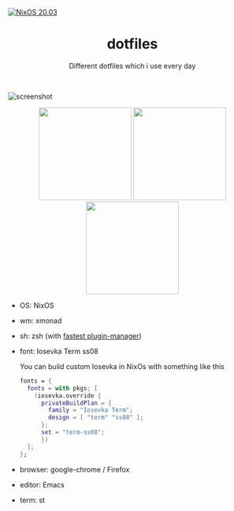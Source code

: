 [![NixOS 20.03](https://img.shields.io/badge/NixOS-v20.03-blue.svg?style=flat-square&logo=NixOS&logoColor=white)](https://nixos.org)

<h1 align="center">dotfiles</h1>
<p align="center">Different dotfiles which i use every day</p><br>

![screenshot](https://user-images.githubusercontent.com/49302467/82123117-4d8eff00-97a0-11ea-96ea-a8e5d7bfa345.png)

<p align="center">
<span><img src="https://user-images.githubusercontent.com/49302467/81593317-eea83f00-93c7-11ea-9cf1-8e237113cdfd.png" height="188" /></span>
<span><img src="https://user-images.githubusercontent.com/49302467/81593354-fbc52e00-93c7-11ea-9020-6b66b0717659.png" height="188" /></span>
<span><img src="https://user-images.githubusercontent.com/49302467/81593008-7d688c00-93c7-11ea-8229-7f7c9144cde2.png" height="188" /></span>
</p>

- OS: NixOS
- wm: xmonad
- sh: zsh (with [fastest plugin-manager](https://github.com/zdharma/zinit))
- font: Iosevka Term ss08
    
  You can build custom Iosevka in NixOs with something like this
  ```nix
  fonts = {
    fonts = with pkgs; [
      (iosevka.override {
        privateBuildPlan = {
          family = "Iosevka Term";
          design = [ "term" "ss08" ];
        };
        set = "term-ss08";
        }) 
    ];
  };
  ```
- browser: google-chrome / Firefox
- editor: Emacs
- term: st
